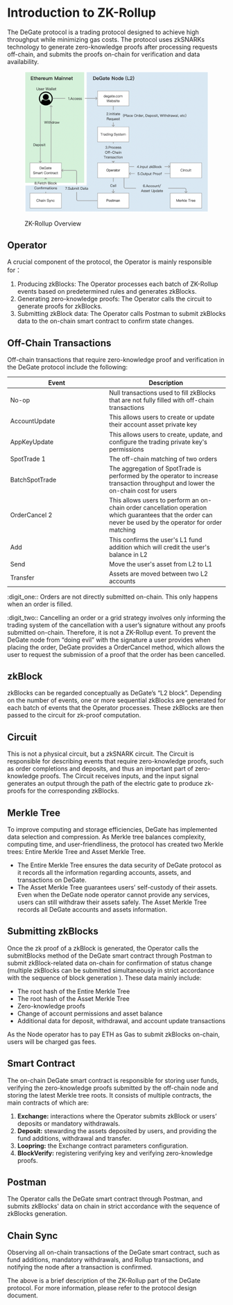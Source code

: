 # Introduction to ZK-Rollup

The DeGate protocol is a trading protocol designed to achieve high throughput while minimizing gas costs. The protocol uses zkSNARKs technology to generate zero-knowledge proofs after processing requests off-chain, and submits the proofs on-chain for verification and data availability.

<figure><img src="../.gitbook/assets/Screen Shot 2022-12-09 at 16.19.15.png" alt=""><figcaption><p>ZK-Rollup Overview</p></figcaption></figure>

## Operator

A crucial component of the protocol, the Operator is mainly responsible for：

1. Producing zkBlocks: The Operator processes each batch of ZK-Rollup events based on predetermined rules and generates zkBlocks.
2. Generating zero-knowledge proofs: The Operator calls the circuit to generate proofs for zkBlocks.
3. Submitting zkBlock data: The Operator calls Postman to submit zkBlocks data to the on-chain smart contract to confirm state changes.

## Off-Chain Transactions&#x20;

Off-chain transactions that require zero-knowledge proof and verification in the DeGate protocol include the following:

<table><thead><tr><th width="214">Event</th><th>Description</th></tr></thead><tbody><tr><td>No-op</td><td>Null transactions used to fill zkBlocks that are not fully filled with off-chain transactions</td></tr><tr><td>AccountUpdate</td><td>This allows users to create or update their account asset private key</td></tr><tr><td>AppKeyUpdate</td><td>This allows users to create, update, and configure the trading private key's permissions</td></tr><tr><td>SpotTrade <span data-gb-custom-inline data-tag="emoji" data-code="0031">1</span></td><td>The off-chain matching of two orders</td></tr><tr><td>BatchSpotTrade</td><td>The aggregation of SpotTrade is performed by the operator to increase transaction throughput and lower the on-chain cost for users</td></tr><tr><td>OrderCancel <span data-gb-custom-inline data-tag="emoji" data-code="0032">2</span></td><td>This allows users to perform an on-chain order cancellation operation which guarantees that the order can never be used by the operator for order matching</td></tr><tr><td>Add</td><td>This confirms the user's L1 fund addition which will credit the user's balance in L2</td></tr><tr><td>Send</td><td>Move the user's asset from L2 to L1</td></tr><tr><td>Transfer</td><td>Assets are moved between two L2 accounts</td></tr></tbody></table>

:digit\_one:: Orders are not directly submitted on-chain. This only happens when an order is filled.

:digit\_two:: Cancelling an order or a grid strategy involves only informing the trading system of the cancellation with a user’s signature without any proofs submitted on-chain. Therefore, it is not a ZK-Rollup event. To prevent the DeGate node from “doing evil” with the signature a user provides when placing the order, DeGate provides a OrderCancel method, which allows the user to request the submission of a proof that the order has been cancelled.

## zkBlock

zkBlocks can be regarded conceptually as DeGate’s “L2 block”. Depending on the number of events, one or more sequential zkBlocks are generated for each batch of events that the Operator processes. These zkBlocks are then passed to the circuit for zk-proof computation.

## Circuit

This is not a physical circuit, but a zkSNARK circuit. The Circuit is responsible for describing events that require zero-knowledge proofs, such as order completions and deposits, and thus an important part of zero-knowledge proofs. The Circuit receives inputs, and the input signal generates an output through the path of the electric gate to produce zk-proofs for the corresponding zkBlocks.

## Merkle Tree

To improve computing and storage efficiencies, DeGate has implemented data selection and compression. As Merkle tree balances complexity, computing time, and user-friendliness, the protocol has created two Merkle trees: Entire Merkle Tree and Asset Merkle Tree.

* The Entire Merkle Tree ensures the data security of DeGate protocol as it records all the information regarding accounts, assets, and transactions on DeGate.
* The Asset Merkle Tree guarantees users’ self-custody of their assets. Even when the DeGate node operator cannot provide any services, users can still withdraw their assets safely. The Asset Merkle Tree records all DeGate accounts and assets information.

## Submitting zkBlocks

Once the zk proof of a zkBlock is generated, the Operator calls the submitBlocks method of the DeGate smart contract through Postman to submit zkBlock-related data on-chain for confirmation of status change (multiple zkBlocks can be submitted simultaneously in strict accordance with the sequence of block generation ). These data mainly include:

* The root hash of the Entire Merkle Tree
* The root hash of the Asset Merkle Tree
* Zero-knowledge proofs
* Change of account permissions and asset balance
* Additional data for deposit, withdrawal, and account update transactions

As the Node operator has to pay ETH as Gas to submit zkBlocks on-chain, users will be charged gas fees.

## Smart Contract

The on-chain DeGate smart contract is responsible for storing user funds, verifying the zero-knowledge proofs submitted by the off-chain node and storing the latest Merkle tree roots. It consists of multiple contracts, the main contracts of which are:

1. **Exchange:** interactions where the Operator submits zkBlock or users’ deposits or mandatory withdrawals.&#x20;
2. **Deposit:** stewarding the assets deposited by users, and providing the fund additions, withdrawal and transfer.
3. **Loopring:** the Exchange contract parameters configuration.
4. **BlockVerify:** registering verifying key and verifying zero-knowledge proofs.

## Postman

The Operator calls the DeGate smart contract through Postman, and submits zkBlocks' data on chain in strict accordance with the sequence of zkBlocks generation.

## Chain Sync

Observing all on-chain transactions of the DeGate smart contract, such as fund additions, mandatory withdrawals, and Rollup transactions, and notifying the node after a transaction is confirmed.

The above is a brief description of the ZK-Rollup part of the DeGate protocol. For more information, please refer to the protocol design document.
